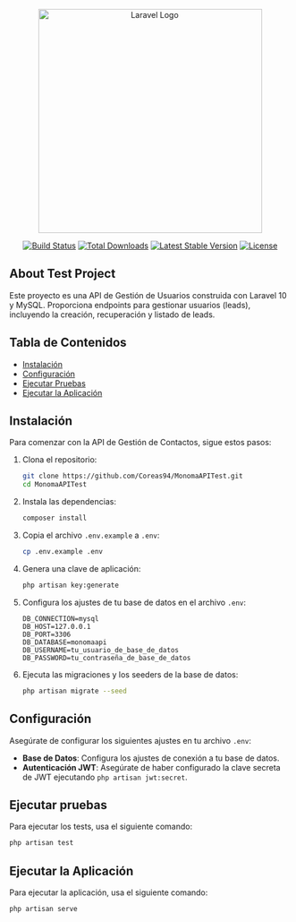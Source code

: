 <p align="center"><a href="https://laravel.com" target="_blank"><img src="https://raw.githubusercontent.com/laravel/art/master/logo-lockup/5%20SVG/2%20CMYK/1%20Full%20Color/laravel-logolockup-cmyk-red.svg" width="400" alt="Laravel Logo"></a></p>

<p align="center">
<a href="https://github.com/laravel/framework/actions"><img src="https://github.com/laravel/framework/workflows/tests/badge.svg" alt="Build Status"></a>
<a href="https://packagist.org/packages/laravel/framework"><img src="https://img.shields.io/packagist/dt/laravel/framework" alt="Total Downloads"></a>
<a href="https://packagist.org/packages/laravel/framework"><img src="https://img.shields.io/packagist/v/laravel/framework" alt="Latest Stable Version"></a>
<a href="https://packagist.org/packages/laravel/framework"><img src="https://img.shields.io/packagist/l/laravel/framework" alt="License"></a>
</p>

## About Test Project
Este proyecto es una API de Gestión de Usuarios construida con Laravel 10 y MySQL. Proporciona endpoints para gestionar usuarios (leads), incluyendo la creación, recuperación y listado de leads.

## Tabla de Contenidos

- [Instalación](#instalación)
- [Configuración](#configuración)
- [Ejecutar Pruebas](#ejecutar-pruebas)
- [Ejecutar la Aplicación](#ejecutar-la-aplicación)

## Instalación

Para comenzar con la API de Gestión de Contactos, sigue estos pasos:

1. Clona el repositorio:

    ```bash
    git clone https://github.com/Coreas94/MonomaAPITest.git
    cd MonomaAPITest
    ```

2. Instala las dependencias:

    ```bash
    composer install
    ```

3. Copia el archivo `.env.example` a `.env`:

    ```bash
    cp .env.example .env
    ```

4. Genera una clave de aplicación:

    ```bash
    php artisan key:generate
    ```

5. Configura los ajustes de tu base de datos en el archivo `.env`:

    ```env
    DB_CONNECTION=mysql
    DB_HOST=127.0.0.1
    DB_PORT=3306
    DB_DATABASE=monomaapi
    DB_USERNAME=tu_usuario_de_base_de_datos
    DB_PASSWORD=tu_contraseña_de_base_de_datos
    ```

6. Ejecuta las migraciones y los seeders de la base de datos:

    ```bash
    php artisan migrate --seed
    ```

## Configuración

Asegúrate de configurar los siguientes ajustes en tu archivo `.env`:

- **Base de Datos**: Configura los ajustes de conexión a tu base de datos.
- **Autenticación JWT**: Asegúrate de haber configurado la clave secreta de JWT ejecutando `php artisan jwt:secret`.

## Ejecutar pruebas

Para ejecutar los tests, usa el siguiente comando:

```bash
php artisan test
```

## Ejecutar la Aplicación

Para ejecutar la aplicación, usa el siguiente comando:

```bash
php artisan serve
```


